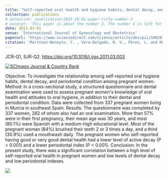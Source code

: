 ```yaml
---
title: "Self-reported oral health and hygiene habits, dental decay, and periodontal condition among pregnant European women"
collection: publications
# permalink: /publication/2015-10-01-paper-title-number-3
# excerpt: 'This paper is about the number 3. The number 4 is left for future work.'
date: 2011-03-01
venue: 'International Journal of Gynecology and Obstetrics'
paperurl: 'https://www.sciencedirect.com/science/article/abs/pii/S002072921100155X'
citation: 'Martínez‐Beneyto, Y. , Vera‐Delgado, M. V., Pérez, L. and Maurandi, A. (2011), Self‐reported oral health and hygiene habits, dental decay, and periodontal condition among pregnant European women. <i>International Journal of Gynecology & Obstetrics</i>, 114: 18-22. <doi:10.1016/j.ijgo.2011.03.003>'
---
```

 JCR-Q1, SJR-Q2. <https://doi.org/10.1016/j.ijgo.2011.03.003>

<a href="https://www.scimagojr.com/journalsearch.php?q=27521&amp;tip=sid&amp;exact=no" title="SCImago Journal &amp; Country Rank"><img border="0" src="https://www.scimagojr.com/journal_img.php?id=27521" alt="SCImago Journal &amp; Country Rank"  /></a>


Objective: To investigate the relationship among self-reported oral hygiene habits, dental decay, and periodontal condition among pregnant women.
Method: In a cross-sectional study, a structured questionnaire and dental examination were used to assess pregnant women's knowledge of oral health and attitudes to oral hygiene, in addition to their dental and periodontal condition. Data were collected from 337 pregnant women living in Murcia in southeast Spain.
Results: The questionnaire was completed by 337 women, 282 of whom also had an oral examination. More than 57% were in their first pregnancy, their mean age was 30 years, and most (80.1%) were Spanish with a medium-high educational level. Most of the pregnant woman (84%) brushed their teeth 2 or 3 times a day, and a third (30.9%) used a mouthwash daily. The pregnant women who self-reported having good or very good dental health had a lower level of active decay (P < 0.001) and a lower periodontal index (P < 0.001).
Conclusion: In the present study, there was a significant correlation between a high level of self-reported oral health in pregnant women and low levels of dental decay and low periodontal indexes.


![](https://amaurandi.github.io/files/jgynecology.png)
